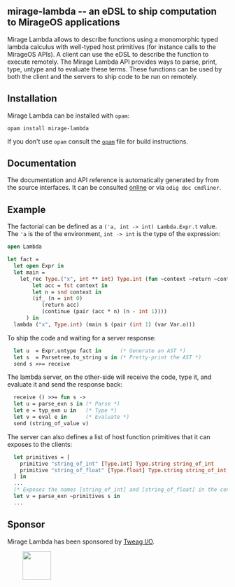 ## mirage-lambda -- an eDSL to ship computation to MirageOS applications

Mirage Lambda allows to describe functions using a monomorphic typed
lambda calculus with well-typed host primitives (for instance calls to
the MirageOS APIs). A client can use the eDSL to describe the function
to execute remotely. The Mirage Lambda API provides ways to parse,
print, type, untype and to evaluate these terms. These functions can
be used by both the client and the servers to ship code to be run on
remotely.

## Installation

Mirage Lambda can be installed with `opam`:

    opam install mirage-lambda

If you don't use `opam` consult the [`opam`](opam) file for build
instructions.


## Documentation

The documentation and API reference is automatically generated by from
the source interfaces. It can be consulted [online][doc] or via
`odig doc cmdliner`.

[doc]: https://mirage.github.io/mirage-lambda

## Example

The factorial can be defined as a `('a, int -> int) Lambda.Expr.t` value.
The `'a` is the of the environment, `int -> int` is the type of the expression:

```ocaml
open Lambda

let fact =
  let open Expr in
  let main =
    let_rec Type.("x", int ** int) Type.int (fun ~context ~return ~continue ->
        let acc = fst context in
        let n = snd context in
        (if_ (n = int 0)
           (return acc)
           (continue (pair (acc * n) (n - int 1))))
      ) in
  lambda ("x", Type.int) (main $ (pair (int 1) (var Var.o)))
```

To ship the code and waiting for a server response:

```ocaml
  let u  = Expr.untype fact in      (* Generate an AST *)
  let s  = Parsetree.to_string u in (* Pretty-print the AST *)
  send s >>= receive
```

The lambda server, on the other-side will receive the code, type it, and
evaluate it and send the response back:

```ocaml
  receive () >>= fun s ->
  let u = parse_exn s in (* Parse *)
  let e = typ_exn u in   (* Type *)
  let v = eval e in      (* Evaluate *)
  send (string_of_value v)
```

The server can also defines a list of host function primitives that it can
exposes to the clients:

```ocaml
  let primitives = [
    primitive "string_of_int" [Type.int] Type.string string_of_int
    primitive "string_of_float" [Type.float] Type.string string_of_int
  ] in
  ...
  (* Exposes the names [string_of_int] and [string_of_float] in the context. *)
  let v = parse_exn ~primitives s in
  ...
```

## Sponsor

Mirage Lambda has been sponsored by [Tweag I/O](https://www.tweag.io/).

&nbsp;&nbsp;&nbsp;&nbsp;&nbsp;&nbsp;&nbsp;&nbsp;
[<img src="https://www.tweag.io/img/tweag-med.png" height="65">](http://tweag.io)
